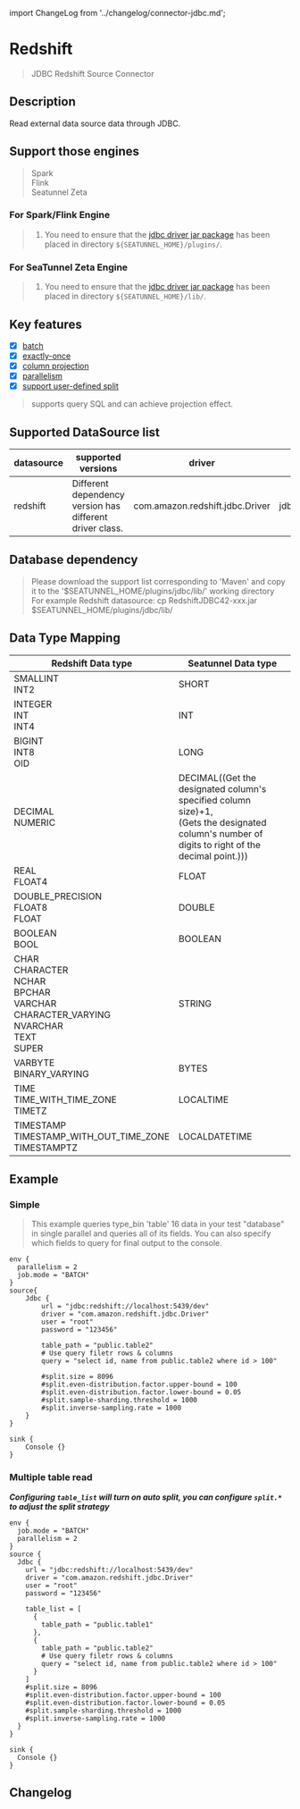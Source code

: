 import ChangeLog from '../changelog/connector-jdbc.md';

# Redshift

> JDBC Redshift Source Connector

## Description

Read external data source data through JDBC.

## Support those engines

> Spark<br/>
> Flink<br/>
> Seatunnel Zeta<br/>

### For Spark/Flink Engine

> 1. You need to ensure that the [jdbc driver jar package](https://mvnrepository.com/artifact/com.amazon.redshift/redshift-jdbc42) has been placed in directory `${SEATUNNEL_HOME}/plugins/`.

### For SeaTunnel Zeta Engine

> 1. You need to ensure that the [jdbc driver jar package](https://mvnrepository.com/artifact/com.amazon.redshift/redshift-jdbc42) has been placed in directory `${SEATUNNEL_HOME}/lib/`.

## Key features

- [x] [batch](../../concept/connector-v2-features.md)
- [x] [exactly-once](../../concept/connector-v2-features.md)
- [x] [column projection](../../concept/connector-v2-features.md)
- [x] [parallelism](../../concept/connector-v2-features.md)
- [x] [support user-defined split](../../concept/connector-v2-features.md)

> supports query SQL and can achieve projection effect.

## Supported DataSource list

| datasource |                    supported versions                    |             driver              |                   url                   |                                       maven                                        |
|------------|----------------------------------------------------------|---------------------------------|-----------------------------------------|------------------------------------------------------------------------------------|
| redshift   | Different dependency version has different driver class. | com.amazon.redshift.jdbc.Driver | jdbc:redshift://localhost:5439/database | [Download](https://mvnrepository.com/artifact/com.amazon.redshift/redshift-jdbc42) |

## Database dependency

> Please download the support list corresponding to 'Maven' and copy it to the '$SEATUNNEL_HOME/plugins/jdbc/lib/' working directory<br/>
> For example Redshift datasource: cp RedshiftJDBC42-xxx.jar $SEATUNNEL_HOME/plugins/jdbc/lib/

## Data Type Mapping

|                                                Redshift Data type                                                 |                                                                 Seatunnel Data type                                                                 |
|-------------------------------------------------------------------------------------------------------------------|-----------------------------------------------------------------------------------------------------------------------------------------------------|
| SMALLINT<br />INT2                                                                                                | SHORT                                                                                                                                               |
| INTEGER<br />INT<br />INT4                                                                                        | INT                                                                                                                                                 |
| BIGINT<br />INT8<br />OID                                                                                         | LONG                                                                                                                                                |
| DECIMAL<br />NUMERIC                                                                                              | DECIMAL((Get the designated column's specified column size)+1,<br/>(Gets the designated column's number of digits to right of the decimal point.))) |
| REAL<br />FLOAT4                                                                                                  | FLOAT                                                                                                                                               |
| DOUBLE_PRECISION<br />FLOAT8<br />FLOAT                                                                           | DOUBLE                                                                                                                                              |
| BOOLEAN<br />BOOL                                                                                                 | BOOLEAN                                                                                                                                             |
| CHAR<br />CHARACTER<br />NCHAR<br />BPCHAR<br />VARCHAR<br />CHARACTER_VARYING<br />NVARCHAR<br />TEXT<br />SUPER | STRING                                                                                                                                              |
| VARBYTE<br />BINARY_VARYING                                                                                       | BYTES                                                                                                                                               |
| TIME<br />TIME_WITH_TIME_ZONE<br />TIMETZ                                                                         | LOCALTIME                                                                                                                                           |
| TIMESTAMP<br />TIMESTAMP_WITH_OUT_TIME_ZONE<br />TIMESTAMPTZ                                                      | LOCALDATETIME                                                                                                                                       |

## Example

### Simple

> This example queries type_bin 'table' 16 data in your test "database" in single parallel and queries all of its fields. You can also specify which fields to query for final output to the console.

```
env {
  parallelism = 2
  job.mode = "BATCH"
}
source{
    Jdbc {
        url = "jdbc:redshift://localhost:5439/dev"
        driver = "com.amazon.redshift.jdbc.Driver"
        user = "root"
        password = "123456"
        
        table_path = "public.table2"
        # Use query filetr rows & columns
        query = "select id, name from public.table2 where id > 100"
        
        #split.size = 8096
        #split.even-distribution.factor.upper-bound = 100
        #split.even-distribution.factor.lower-bound = 0.05
        #split.sample-sharding.threshold = 1000
        #split.inverse-sampling.rate = 1000
    }
}

sink {
    Console {}
}
```

### Multiple table read

***Configuring `table_list` will turn on auto split, you can configure `split.*` to adjust the split strategy***

```hocon
env {
  job.mode = "BATCH"
  parallelism = 2
}
source {
  Jdbc {
    url = "jdbc:redshift://localhost:5439/dev"
    driver = "com.amazon.redshift.jdbc.Driver"
    user = "root"
    password = "123456"

    table_list = [
      {
        table_path = "public.table1"
      },
      {
        table_path = "public.table2"
        # Use query filetr rows & columns
        query = "select id, name from public.table2 where id > 100"
      }
    ]
    #split.size = 8096
    #split.even-distribution.factor.upper-bound = 100
    #split.even-distribution.factor.lower-bound = 0.05
    #split.sample-sharding.threshold = 1000
    #split.inverse-sampling.rate = 1000
  }
}

sink {
  Console {}
}
```

## Changelog

<ChangeLog />